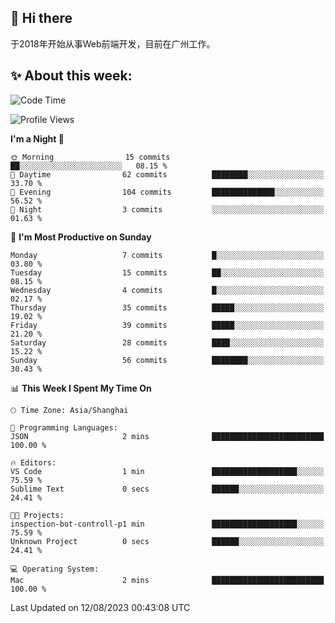 ## 👋 Hi there

于2018年开始从事Web前端开发，目前在广州工作。

<!--![](https://github-readme-stats.vercel.app/api?username=fxpixels&theme=graywhite&hide_border=true)
![](https://github-readme-stats.vercel.app/api/top-langs/?username=fxpixels&hide_border=true&layout=compact)
-->
<!--
<img src="https://github-readme-stats.vercel.app/api?username=fxpixels&theme=graywhite&hide_border=true" width="500" alt=""/>
<img src="https://github-readme-stats.vercel.app/api/top-langs/?username=fxpixels&hide_border=true&layout=compact" width="300" alt=""/>
-->
## ✨ About this week:
<!--START_SECTION:waka-->
![Code Time](http://img.shields.io/badge/Code%20Time-3%2C518%20hrs%208%20mins-blue)

![Profile Views](http://img.shields.io/badge/Profile%20Views-53-blue)

**I'm a Night 🦉** 

```text
🌞 Morning                15 commits          ██░░░░░░░░░░░░░░░░░░░░░░░   08.15 % 
🌆 Daytime                62 commits          ████████░░░░░░░░░░░░░░░░░   33.70 % 
🌃 Evening                104 commits         ██████████████░░░░░░░░░░░   56.52 % 
🌙 Night                  3 commits           ░░░░░░░░░░░░░░░░░░░░░░░░░   01.63 % 
```
📅 **I'm Most Productive on Sunday** 

```text
Monday                   7 commits           █░░░░░░░░░░░░░░░░░░░░░░░░   03.80 % 
Tuesday                  15 commits          ██░░░░░░░░░░░░░░░░░░░░░░░   08.15 % 
Wednesday                4 commits           █░░░░░░░░░░░░░░░░░░░░░░░░   02.17 % 
Thursday                 35 commits          █████░░░░░░░░░░░░░░░░░░░░   19.02 % 
Friday                   39 commits          █████░░░░░░░░░░░░░░░░░░░░   21.20 % 
Saturday                 28 commits          ████░░░░░░░░░░░░░░░░░░░░░   15.22 % 
Sunday                   56 commits          ████████░░░░░░░░░░░░░░░░░   30.43 % 
```


📊 **This Week I Spent My Time On** 

```text
🕑︎ Time Zone: Asia/Shanghai

💬 Programming Languages: 
JSON                     2 mins              █████████████████████████   100.00 % 

🔥 Editors: 
VS Code                  1 min               ███████████████████░░░░░░   75.59 % 
Sublime Text             0 secs              ██████░░░░░░░░░░░░░░░░░░░   24.41 % 

🐱‍💻 Projects: 
inspection-bot-controll-p1 min               ███████████████████░░░░░░   75.59 % 
Unknown Project          0 secs              ██████░░░░░░░░░░░░░░░░░░░   24.41 % 

💻 Operating System: 
Mac                      2 mins              █████████████████████████   100.00 % 
```


 Last Updated on 12/08/2023 00:43:08 UTC
<!--END_SECTION:waka-->

<!-- ![Visitor Badge](https://visitor-badge.laobi.icu/badge?page_id=fxpixels) -->

<!--
**FxPixels/FxPixels** is a ✨ _special_ ✨ repository because its `README.md` (this file) appears on your GitHub profile.

Here are some ideas to get you started:

- 🔭 I’m currently working on ...
- 🌱 I’m currently learning ...
- 👯 I’m looking to collaborate on ...
- 🤔 I’m looking for help with ...
- 💬 Ask me about ...
- 📫 How to reach me: ...
- 😄 Pronouns: ...
- ⚡ Fun fact: ...
-->
